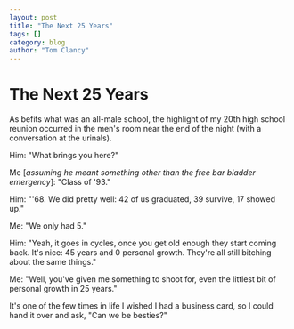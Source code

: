 ```yaml
---
layout: post
title: "The Next 25 Years"
tags: []
category: blog
author: "Tom Clancy"
---
```


# The Next 25 Years

As befits what was an all-male school, the highlight of my 20th high school reunion occurred in the men's room near the end of the night (with a conversation at the urinals).

Him: "What brings you here?"

Me [*assuming he meant something other than the free bar bladder emergency*]: "Class of '93."

Him: "'68. We did pretty well: 42 of us graduated, 39 survive, 17 showed up."

Me: "We only had 5."

Him: "Yeah, it goes in cycles, once you get old enough they start coming back. It's nice: 45 years and 0 personal growth. They're all still bitching about the same things."

Me: "Well, you've given me something to shoot for, even the littlest bit of personal growth in 25 years."

It's one of the few times in life I wished I had a business card, so I could hand it over and ask, "Can we be besties?"
